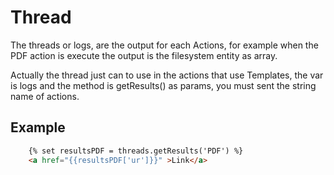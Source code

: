# Thread

The threads or logs, are the output for each Actions, for example when the PDF action is execute the output is the filesystem entity as array.

Actually the thread just can to use in the actions that use Templates, the var is logs and the method is getResults() as params, you must sent the string name of actions.

## Example
```html
    {% set resultsPDF = threads.getResults('PDF') %}
    <a href="{{resultsPDF['ur']}}" >Link</a>
```